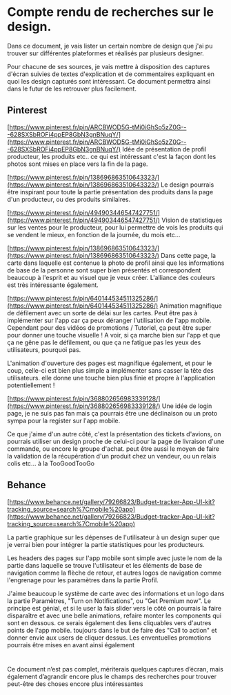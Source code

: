 # Compte rendu de recherches sur le design.

Dans ce document, je vais lister un certain nombre de design que j'ai pu trouver sur différentes plateformes et réalisés par plusieurs designer.

Pour chacune de ses sources, je vais mettre à disposition des captures d'écran suivies de textes d'explication et de commentaires expliquant en quoi les design capturés sont intéressant. Ce document permettra ainsi dans le futur de les retrouver plus facilement.

## Pinterest

[https://www.pinterest.fr/pin/ARCBWOD5G-tMi0iGhSo5zZ0G---628SXSbROFi4ppEP8GbN3gnBNuqY/](https://www.pinterest.fr/pin/ARCBWOD5G-tMi0iGhSo5zZ0G---628SXSbROFi4ppEP8GbN3gnBNuqY/)
Idée de présentation de profil producteur, les produits etc.. ce qui est intéressant c'est la façon dont les photos sont mises en place vers la fin de la page.

[https://www.pinterest.fr/pin/138696863510643323/](https://www.pinterest.fr/pin/138696863510643323/)
Le design pourrais être inspirant pour toute la partie présentation des produits dans la page d'un producteur, ou des produits similaires.

[https://www.pinterest.fr/pin/494903446547427751/](https://www.pinterest.fr/pin/494903446547427751/)
Vision de statistiques sur les ventes pour le producteur, pour lui permettre de vois les produits qui se vendent le mieux, en fonction de la journée, du mois etc...

[https://www.pinterest.fr/pin/138696863510643323/](https://www.pinterest.fr/pin/138696863510643323/)
Dans cette page, la carte dans laquelle est contenue la photo de profil ainsi que les informations de base de la personne sont super bien présentés et correspondent beaucoup à l'esprit et au visuel que je veux créer. L'alliance des couleurs est très intéressante également.

[https://www.pinterest.fr/pin/640144534511325286/](https://www.pinterest.fr/pin/640144534511325286/)
Animation magnifique de défilement avec un sorte de délai sur les cartes. Peut être pas à implémenter sur l'app car ça peux déranger l'utilisation de l'app mobile. Cependant pour des vidéos de promotions / Tutoriel, ça peut être super pour donner une touche visuelle !
A voir, si ça marche bien sur l'app et que ça ne gêne pas le défilement, ou que ça ne fatigue pas les yeux des utilisateurs, pourquoi pas.

L'animation d'ouverture des pages est magnifique également, et pour le coup, celle-ci est bien plus simple a implémenter sans casser la tête des utilisateurs. elle donne une touche bien plus finie et propre à l'application potentiellement !

[https://www.pinterest.fr/pin/368802656983339128/](https://www.pinterest.fr/pin/368802656983339128/)
Une idée de login page, je ne suis pas fan mais ça pourrais être une déclinaison ou un proto sympa pour la register sur l'app mobile.

Ce que j'aime d'un autre côté, c'est la présentation des tickets d'avions, on pourrais utiliser un design proche de celui-ci pour la page de livraison d'une commande, ou encore le groupe d'achat. peut être aussi le moyen de faire la validation de la récupération d'un produit chez un vendeur, ou un relais colis etc... à la TooGoodTooGo


## Behance

[https://www.behance.net/gallery/79266823/Budget-tracker-App-UI-kit?tracking_source=search%7Cmobile%20app](https://www.behance.net/gallery/79266823/Budget-tracker-App-UI-kit?tracking_source=search%7Cmobile%20app)

La partie graphique sur les dépenses de l'utilisateur à un design super que je verrai bien pour intégrer la partie statistiques pour les producteurs.

Les headers des pages sur l'app mobile sont simple avec juste le nom de la partie dans laquelle se trouve l'utilisateur et les éléments de base de navigation comme la flèche de retour, et autres logos de navigation comme l'engrenage pour les paramètres dans la partie Profil.

J'aime beaucoup le système de carte avec des informations et un logo dans la partie Paramètres, "Turn on Notifications", ou "Get Premium now". Le principe est génial, et si le user la fais slider vers le côté on pourrais la faire disparaître et avec une belle animations, refaire monter les components qui sont en dessous. ce serais également des liens cliquables vers d'autres points de l'app mobile. toujours dans le but de faire des "Call to action" et donner envie aux users de cliquer dessus. Les enventuelles promotions pourrais être mises en avant ainsi également

#

Ce document n’est pas complet, mériterais quelques captures d’écran, mais également d’agrandir encore plus le champs des recherches pour trouver peut-être des choses encore plus intéressantes
